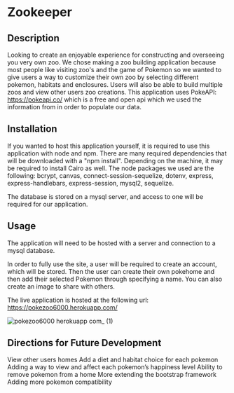 # Zookeeper

## Description

Looking to create an enjoyable experience for constructing and overseeing you very own zoo. We chose making a zoo building application because most people like visiting zoo's and the game of Pokemon so we wanted to give users a way to customize their own zoo by selecting different pokemon, habitats and enclosures. Users will also be able to build multiple zoos and view other users zoo creations. This application uses PokeAPI: https://pokeapi.co/ which is a free and open api which we used the information from in order to populate our data.

## Installation

If you wanted to host this application yourself, it is required to use this application with node and npm. There are many required dependencies that will be downloaded with a "npm install". Depending on the machine, it may be required to install Cairo as well. The node packages we used are the following: bcrypt, canvas, connect-session-sequelize, dotenv, express, express-handlebars, express-session, mysql2, sequelize.

The database is stored on a mysql server, and access to one will be required for our application.

## Usage

The application will need to be hosted with a server and connection to a mysql database.

In order to fully use the site, a user will be required to create an account, which will be stored. Then the user can create their own pokehome and then add their selected Pokemon through specifying a name. You can also create an image to share with others.

The live application is hosted at the following url:
https://pokezoo6000.herokuapp.com/

![pokezoo6000 herokuapp com_ (1)](https://github.com/tbohn2/Zookeeper/assets/124842865/05c5de1b-1463-46e9-b12f-4c0821867cfe)

## Directions for Future Development

View other users homes
Add a diet and habitat choice  for each pokemon
Adding a way to view and affect each pokemon’s happiness level
Ability to remove pokemon from a home
More extending the bootstrap framework
Adding more pokemon compatibility

